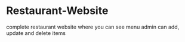 # Restaurant-Website

complete restaurant website where you can see menu
admin can add, update and delete items
